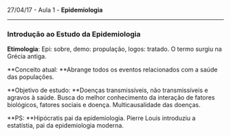 27/04/17 - Aula 1 - **Epidemiologia**

---

### Introdução ao Estudo da Epidemiologia

**Etimologia**: Epi: sobre, demo: propulação, logos: tratado. O termo surgiu na Grécia antiga.

**Conceito atual: **Abrange todos os eventos relacionados com a saúde das populações.

**Objetivo de estudo: **Doenças transmissíveis, não transmissíveis e agravos à saúde. Busca do melhor conhecimento da interação de fatores biológicos, fatores sociais  e doença. Multicausalidade das doenças.

**PS: **Hipócratis pai da epidemiologia. Pierre Louis introduziu a estatístia, pai da epidemiologia moderna.



